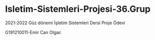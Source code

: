 # Isletim-Sistemleri-Projesi-36.Grup
2021-2022 Güz dönemi İşletim Sistemleri Dersi Proje Ödevi

G191210011-Emir Can Olgac
